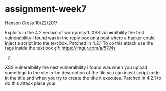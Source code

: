# assignment-week7

Hanson Cress
10/22/2017


Exploits in the 4.2 version of wordpress
1.
XSS vulneralbility
the first vulneralbility I found was in the reply box on a post where a hacker could inject a script into the text box.
Patched in 4.2.1
To do this attack use the <script></script> tags inside the text box
gif: https://imgur.com/a/57J4s

2.
XSS vulneralbility
the next vulneralbility i found was when you upload somethign to the site in the description of the file you can inject
script code in the title and when you try to create the title it executes.
Patched in 4.2.1
to do this attack place your <script> in the title of an uploaded item.
gif: https://imgur.com/a/G6uo1

3.
XSS vulneralbility
the last one i found was when you upload a file and change the title of the file to be a malicious script and save the file.The script will execute. This attack is similiar to #2 but this one is in the title of a file.
patched in 4.2.1
to do this attack place you <script> in the title of an uploaded item.
gif: https://imgur.com/a/CLMmA




